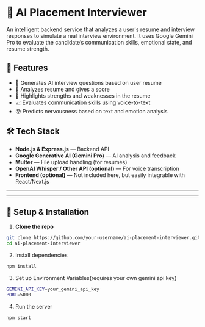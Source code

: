 # 🤖 AI Placement Interviewer

An intelligent backend service that analyzes a user's resume and interview responses to simulate a real interview environment. It uses Google Gemini Pro to evaluate the candidate’s communication skills, emotional state, and resume strength.

## 🚀 Features

- 🧠 Generates AI interview questions based on user resume
- 📄 Analyzes resume and gives a score
- 💬 Highlights strengths and weaknesses in the resume
- 📈 Evaluates communication skills using voice-to-text
- 😰 Predicts nervousness based on text and emotion analysis

## 🛠️ Tech Stack

- **Node.js & Express.js** — Backend API
- **Google Generative AI (Gemini Pro)** — AI analysis and feedback
- **Multer** — File upload handling (for resumes)
- **OpenAI Whisper / Other API (optional)** — For voice transcription
- **Frontend (optional)** — Not included here, but easily integrable with React/Next.js

---


---

## 🔑 Setup & Installation

1. **Clone the repo**

```bash
git clone https://github.com/your-username/ai-placement-interviewer.git
cd ai-placement-interviewer
```

2. Install dependencies
``` bash
npm install
```

3. Set up Environment Variables(requires your own gemini api key)
``` bash
GEMINI_API_KEY=your_gemini_api_key
PORT=5000
```

4. Run the server
``` bash
npm start
```
